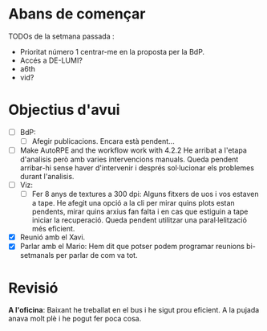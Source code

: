 # Abans de començar
TODOs de la setmana passada :
- Prioritat número 1 centrar-me en la proposta per la BdP.
- Accés a DE-LUMI?
- a6th
- vid?
# Objectius d'avui
- [ ] BdP:
	- [ ] Afegir publicacions.
	      Encara està pendent...
- [ ] Make AutoRPE and the workflow work with 4.2.2
      He arribat a l'etapa d'analisis però amb varies intervencions manuals.
      Queda pendent arribar-hi sense haver d'intervenir i després sol·lucionar els problemes durant l'analisis.
- [ ] Viz:
	- [ ] Fer 8 anys de textures a 300 dpi:
	  Alguns fitxers de uos i vos estaven a tape. He afegit una opció a la cli per mirar quins plots estan pendents, mirar quins arxius fan falta i en cas que estiguin a tape iniciar la recuperació. Queda pendent utilitzar una paral·lelització més eficient.
- [x] Reunió amb el Xavi.
- [x] Parlar amb el Mario:
      Hem dit que potser podem programar reunions bi-setmanals per parlar de com va tot.
# Revisió
**A l'oficina**: Baixant he treballat en el bus i he sigut prou eficient. A la pujada anava molt plè i he pogut fer poca cosa. 




























































































































































































































































































































































































































































































































































































































































































































































































































































































































































































































































































































































































































































































































































































































































































































































































































































































































































































































































































































































































































































































































































































































































































































































































































































































































































































































































































































































































































































































































































































































































































































































































































































































































































































































































































































































































































































































































































































































































































































































































































































































































































































































































































































































































































































































































































































































































































































































































































































































































































































































































